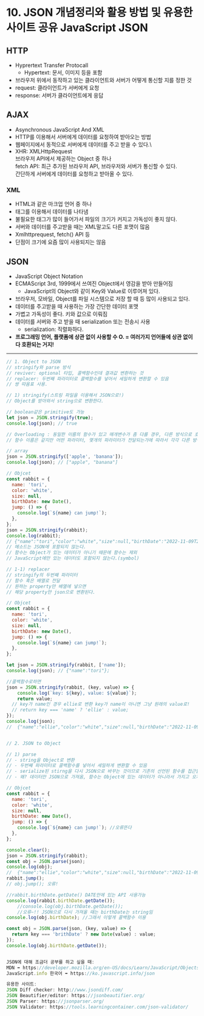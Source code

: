 # 10. JSON 개념정리와 활용 방법 및 유용한 사이트 공유 JavaScript JSON



## HTTP <a href="#http" id="http"></a>

* Hyprertext Transfer Protocall
  * Hypertext: 문서, 이미지 등을 포함
* 브라우저 위에서 동작하고 있는 클라이언트와 서버가 어떻게 통신할 지를 정한 것
* request: 클라이언트가 서버에게 요청
* response: 서버가 클라이언트에게 응답

## AJAX <a href="#ajax" id="ajax"></a>

* Asynchronous JavaScript And XML
* HTTP를 이용해서 서버에게 데이터를 요청하여 받아오는 방법
* 웹페이지에서 동적으로 서버에게 데이터를 주고 받을 수 있다.\\
* XHR: XMLHttpRequest\
  브라우저 API에서 제공하는 Object 중 하나\
  fetch API: 최근 추가된 브라우저 API, 브라우저와 서버가 통신할 수 있다.\
  간단하게 서버에게 데이터를 요청하고 받아올 수 있다.

### XML <a href="#xml" id="xml"></a>

* HTML과 같은 마크업 언어 중 하나
* 태그를 이용해서 데이터를 나타냄
* 불필요한 태그가 많이 들어가서 파일의 크기가 커지고 가독성이 좋지 않다.
* 서버와 데이터를 주고받을 때는 XML말고도 다른 포맷이 많음
* Xmlhttprequest, fetch() API 등
* 단점이 크기에 요즘 많이 사용되지는 않음

## JSON <a href="#json" id="json"></a>

* JavaScript Object Notation
* ECMAScript 3rd, 1999에서 쓰여진 Object에서 영감을 받아 만들어짐
  * JavaScript의 Object와 같이 Key와 Value로 이루어져 있다.
* 브라우저, 모바일, Object를 파일 시스템으로 저장 할 때 등 많이 사용되고 있다.
* 데이터를 주고받을 때 사용하는 가장 간단한 데이터 포맷
* 가볍고 가독성이 좋다. 키와 값으로 이뤄짐
* 데이터를 서버와 주고 받을 때 serialization 또는 전송시 사용
  * serialization: 직렬화하다.
* **프로그래밍 언어, 플랫폼에 상관 없이 사용할 수 O. = 여러가지 언어들에 상관 없이 다 호환되는 거지!**&#x20;

****

```javascript
// 1. Object to JSON
// stringify와 parse 방식
// reviver: optional 타입, 콜백함수인데 결과값 변환하는 것
// replacer: 두번째 파라미터로 콜백함수를 넣어서 세밀하게 변환할 수 있음
// 쌍 따옴표 사용.

// 1) stringify(스트링 파일을 이용해서 JSON으로!)
// Object를 받아와서 string으로 변환한다.

// boolean같은 primitive도 가능
let json = JSON.stringify(true);
console.log(json); // true

// Overloading : 동일한 이름의 함수가 있고 매개변수가 좀 다를 경우, 다른 방식으로 호출 가능한 것
// 함수 이름은 같지만 어떤 파라미터, 몇개의 파라미터가 전달되는가에 따라서 각각 다른 방식으로 호출되는 것

// array
json = JSON.stringify(['apple', 'banana']);
console.log(json); // ["apple", "banana"]

// Objcet
const rabbit = {
  name: 'tori',
  color: 'white',
  size: null,
  birthDate: new Date(),
  jump: () => {
    console.log(`${name} can jump!`);
  },
};
json = JSON.stringify(rabbit);
console.log(rabbit); 
// {"name":"tori","color":"white","size":null,"birthDate":"2022-11-09T22:31:54.943Z"}
// 메소드는 JSON에 포함되지 않는다.
// 함수는 Object가 있는 데이터가 아니기 때문에 함수는 제외
// JavaScript에만 있는 데이터도 포함되지 않는다.(symbol)

// 1-1) replacer
// stringify의 두번째 파라미터
// 함수 혹은 배열로 전달
// 원하는 property만 배열에 넣으면 
// 해당 property만 json으로 변환된다.

// Objcet
const rabbit = {
  name: 'tori',
  color: 'white',
  size: null,
  birthDate: new Date(),
  jump: () => {
    console.log(`${name} can jump!`);
  },
};

let json = JSON.stringify(rabbit, ['name']);
console.log(json); // {"name":"tori"};

//콜백함수로하면
json = JSON.stringify(rabbit, (key, value) => {
	console.log(`key: ${key}, value: ${value}`);
    return value;
  // key가 name인 경우 ellie로 변환 key가 name이 아니면 그냥 원래의 value로!
  // return key === 'name' ? 'ellie' : value;
});
console.log(json); 
//  {"name":"ellie","color":"white","size":null,"birthDate":"2022-11-09T22:31:54.943Z"}


// 2. JSON to Object

// 1) parse
// - string을 Object로 변환
// - 두번째 파라미터로 콜백함수를 넣어서 세밀하게 변환할 수 있음
// - serialize된 stirng을 다시 JSON으로 바꾸는 것이므로 기존의 선언된 함수를 접근할 수 없음
// - 왜? 데이터만 JSON으로 가져옴, 함수는 Object에 있는 데이터가 아니라서 가지고 오지 못했다.

// Objcet
const rabbit = {
  name: 'tori',
  color: 'white',
  size: null,
  birthDate: new Date(),
  jump: () => {
    console.log(`${name} can jump!`); //오류뜬다
  },
};

console.clear();
json = JSON.stringify(rabbit);
const obj = JSON.parse(json);
console.log(obj); 
//  {"name":"ellie","color":"white","size":null,"birthDate":"2022-11-09T22:31:54.943Z"}
rabbit.jump();
// obj.jump(); 오류!

//rabbit.birthDate.getDate() DATE안에 있는 API 사용가능
console.log(rabbit.birthDate.getDate());
	//console.log(obj.birthDate.getDate());
	//오류~!! JSON으로 다시 가져올 때는 birthDate는 string임
console.log(obj.birthDate); //그래서 이렇게 콜백함수 이용

const obj = JSON.parse(json, (key, value) => {
  return key === 'brithDate' ? new Date(value) : value;
});
console.log(obj.birthDate.getDate());


JSON에 대해 조금더 공부를 하고 싶을 때: 
MDN ➡️ https://developer.mozilla.org/en-US/docs/Learn/JavaScript/Objects/JSON
JavaScript.info 한국어 ➡️ https://ko.javascript.info/json 

유용한 사이트:
JSON Diff checker: http://www.jsondiff.com/
JSON Beautifier/editor: https://jsonbeautifier.org/
JSON Parser: https://jsonparser.org/
JSON Validator: https://tools.learningcontainer.com/json-validator/
```
